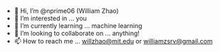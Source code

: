- 👋 Hi, I’m @nprime06 (William Zhao)
- 👀 I’m interested in ... you
- 🌱 I’m currently learning ... machine learning
- 💞️ I’m looking to collaborate on ... anything!
- 📫 How to reach me ... willzhao@mit.edu or williamzsrv@gmail.com
